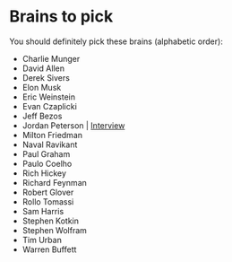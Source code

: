 # Brains to pick

You should definitely pick these brains (alphabetic order):

- Charlie Munger
- David Allen
- Derek Sivers
- Elon Musk
- Eric Weinstein
- Evan Czaplicki
- Jeff Bezos
- Jordan Peterson | [Interview](https://www.youtube.com/watch?v=yZYQpge1W5s)
- Milton Friedman
- Naval Ravikant
- Paul Graham
- Paulo Coelho
- Rich Hickey
- Richard Feynman 
- Robert Glover
- Rollo Tomassi
- Sam Harris
- Stephen Kotkin
- Stephen Wolfram
- Tim Urban
- Warren Buffett

<!--
- Mark Manson
- Tim Ferriss
any females?
-->